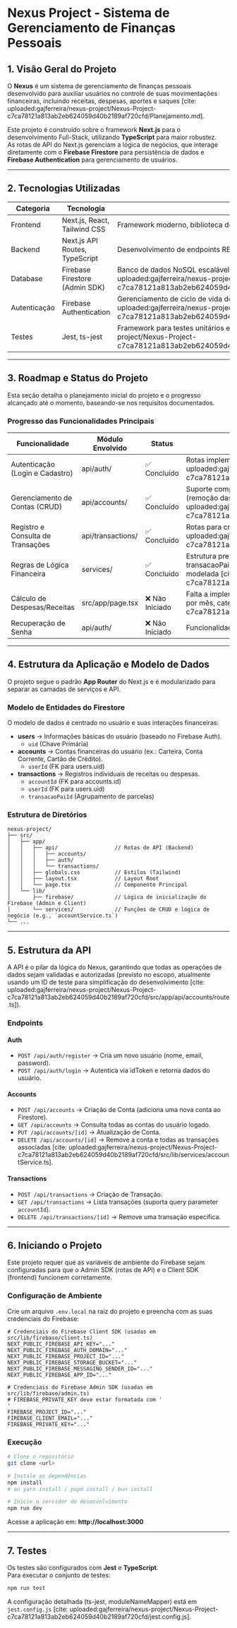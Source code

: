 # Nexus Project - Sistema de Gerenciamento de Finanças Pessoais

## 1. Visão Geral do Projeto
O **Nexus** é um sistema de gerenciamento de finanças pessoais desenvolvido para auxiliar usuários no controle de suas movimentações financeiras, incluindo receitas, despesas, aportes e saques [cite: uploaded:gajferreira/nexus-project/Nexus-Project-c7ca78121a813ab2eb624059d40b2189af720cfd/Planejamento.md].

Este projeto é construído sobre o framework **Next.js** para o desenvolvimento Full-Stack, utilizando **TypeScript** para maior robustez.  
As rotas de API do Next.js gerenciam a lógica de negócios, que interage diretamente com o **Firebase Firestore** para persistência de dados e **Firebase Authentication** para gerenciamento de usuários.

---

## 2. Tecnologias Utilizadas

| Categoria    | Tecnologia                       | Função Principal |
|--------------|----------------------------------|------------------|
| Frontend     | Next.js, React, Tailwind CSS     | Framework moderno, biblioteca de UI e sistema de estilização utilitário |
| Backend      | Next.js API Routes, TypeScript   | Desenvolvimento de endpoints RESTful seguros e tipados |
| Database     | Firebase Firestore (Admin SDK)   | Banco de dados NoSQL escalável para persistência de dados [cite: uploaded:gajferreira/nexus-project/Nexus-Project-c7ca78121a813ab2eb624059d40b2189af720cfd/src/lib/firebase/admin.ts] |
| Autenticação | Firebase Authentication          | Gerenciamento de ciclo de vida do usuário (registro e login) [cite: uploaded:gajferreira/nexus-project/Nexus-Project-c7ca78121a813ab2eb624059d40b2189af720cfd/src/app/api/auth/register/route.ts] |
| Testes       | Jest, ts-jest                    | Framework para testes unitários e de integração [cite: uploaded:gajferreira/nexus-project/Nexus-Project-c7ca78121a813ab2eb624059d40b2189af720cfd/jest.config.js] |

---

## 3. Roadmap e Status do Projeto

Esta seção detalha o planejamento inicial do projeto e o progresso alcançado até o momento, baseando-se nos requisitos documentados.

### Progresso das Funcionalidades Principais

| Funcionalidade                   | Módulo Envolvido | Status        | Observações e Próximos Passos |
|----------------------------------|------------------|--------------|--------------------------------|
| Autenticação (Login e Cadastro)  | api/auth/        | ✅ Concluído | Rotas implementadas para registro e login de usuários no Firebase Auth [cite: uploaded:gajferreira/nexus-project/Nexus-Project-c7ca78121a813ab2eb624059d40b2189af720cfd/src/app/api/auth/register/route.ts] |
| Gerenciamento de Contas (CRUD)   | api/accounts/    | ✅ Concluído | Suporte completo para criar, buscar, atualizar e deletar contas. A deleção em cascata (remoção das transações associadas) já está implementada [cite: uploaded:gajferreira/nexus-project/Nexus-Project-c7ca78121a813ab2eb624059d40b2189af720cfd/src/lib/services/accountService.ts] |
| Registro e Consulta de Transações| api/transactions/| ✅ Concluído | Rotas para criação e listagem (com filtros) estão operacionais [cite: uploaded:gajferreira/nexus-project/Nexus-Project-c7ca78121a813ab2eb624059d40b2189af720cfd/src/app/api/transactions/route.ts] |
| Regras de Lógica Financeira      | services/        | ✅ Concluído | Estrutura preparada para saldo, diaFechamento, diaVencimento, totalParcelas e transacaoPaiId. A lógica para compras parceladas e impacto no saldo/fatura está modelada [cite: uploaded:gajferreira/nexus-project/Nexus-Project-c7ca78121a813ab2eb624059d40b2189af720cfd/Planejamento.md] |
| Cálculo de Despesas/Receitas     | src/app/page.tsx | ❌ Não Iniciado | Falta a implementação da interface de usuário para agrupar e exibir cálculos (somas por mês, categoria, etc.) [cite: uploaded:gajferreira/nexus-project/Nexus-Project-c7ca78121a813ab2eb624059d40b2189af720cfd/Planejamento.md] |
| Recuperação de Senha             | api/auth/        | ❌ Não Iniciado | Funcionalidade essencial para UX que precisa ser adicionada |

---

## 4. Estrutura da Aplicação e Modelo de Dados

O projeto segue o padrão **App Router** do Next.js e é modularizado para separar as camadas de serviços e API.

### Modelo de Entidades do Firestore
O modelo de dados é centrado no usuário e suas interações financeiras:

- **users** → Informações básicas do usuário (baseado no Firebase Auth).  
  - `uid` (Chave Primária)  
- **accounts** → Contas financeiras do usuário (ex.: Carteira, Conta Corrente, Cartão de Crédito).  
  - `userId` (FK para users.uid)  
- **transactions** → Registros individuais de receitas ou despesas.  
  - `accountId` (FK para accounts.id)  
  - `userId` (FK para users.uid)  
  - `transacaoPaiId` (Agrupamento de parcelas)  

### Estrutura de Diretórios
```
nexus-project/
├── src/
│   ├── app/
│   │   ├── api/                  // Rotas de API (Backend)
│   │   │   ├── accounts/         
│   │   │   ├── auth/             
│   │   │   └── transactions/     
│   │   ├── globals.css           // Estilos (Tailwind)
│   │   ├── layout.tsx            // Layout Root
│   │   └── page.tsx              // Componente Principal
│   └── lib/
│       ├── firebase/             // Lógica de inicialização do Firebase (Admin e Client)
│       └── services/             // Funções de CRUD e lógica de negócio (e.g., `accountService.ts`)
└── ...
```

---

## 5. Estrutura da API

A API é o pilar da lógica do Nexus, garantindo que todas as operações de dados sejam validadas e autorizadas (previsto no escopo, atualmente usando um ID de teste para simplificação do desenvolvimento [cite: uploaded:gajferreira/nexus-project/Nexus-Project-c7ca78121a813ab2eb624059d40b2189af720cfd/src/app/api/accounts/route.ts]).

### Endpoints

#### Auth
- `POST /api/auth/register` → Cria um novo usuário (nome, email, password).  
- `POST /api/auth/login` → Autentica via idToken e retorna dados do usuário.  

#### Accounts
- `POST /api/accounts` → Criação de Conta (adiciona uma nova conta ao Firestore).  
- `GET /api/accounts` → Consulta todas as contas do usuário logado.  
- `PUT /api/accounts/[id]` → Atualização de Conta.  
- `DELETE /api/accounts/[id]` → Remove a conta e todas as transações associadas [cite: uploaded:gajferreira/nexus-project/Nexus-Project-c7ca78121a813ab2eb624059d40b2189af720cfd/src/lib/services/accountService.ts].  

#### Transactions
- `POST /api/transactions` → Criação de Transação.  
- `GET /api/transactions` → Lista transações (suporta query parameter `accountId`).  
- `DELETE /api/transactions/[id]` → Remove uma transação específica.  

---

## 6. Iniciando o Projeto

Este projeto requer que as variáveis de ambiente do Firebase sejam configuradas para que o Admin SDK (rotas de API) e o Client SDK (frontend) funcionem corretamente.

### Configuração de Ambiente
Crie um arquivo `.env.local` na raiz do projeto e preencha com as suas credenciais do Firebase:

```env
# Credenciais do Firebase Client SDK (usadas em src/lib/firebase/client.ts)
NEXT_PUBLIC_FIREBASE_API_KEY="..."
NEXT_PUBLIC_FIREBASE_AUTH_DOMAIN="..."
NEXT_PUBLIC_FIREBASE_PROJECT_ID="..."
NEXT_PUBLIC_FIREBASE_STORAGE_BUCKET="..."
NEXT_PUBLIC_FIREBASE_MESSAGING_SENDER_ID="..."
NEXT_PUBLIC_FIREBASE_APP_ID="..."

# Credenciais do Firebase Admin SDK (usadas em src/lib/firebase/admin.ts)
# FIREBASE_PRIVATE_KEY deve estar formatada com '
'
FIREBASE_PROJECT_ID="..."
FIREBASE_CLIENT_EMAIL="..."
FIREBASE_PRIVATE_KEY="..."
```

### Execução
```bash
# Clone o repositório
git clone <url>

# Instale as dependências
npm install
# ou yarn install / pnpm install / bun install

# Inicie o servidor de desenvolvimento
npm run dev
```

Acesse a aplicação em: **http://localhost:3000**

---

## 7. Testes

Os testes são configurados com **Jest** e **TypeScript**.  
Para executar o conjunto de testes:

```bash
npm run test
```

A configuração detalhada (ts-jest, moduleNameMapper) está em `jest.config.js` [cite: uploaded:gajferreira/nexus-project/Nexus-Project-c7ca78121a813ab2eb624059d40b2189af720cfd/jest.config.js].
